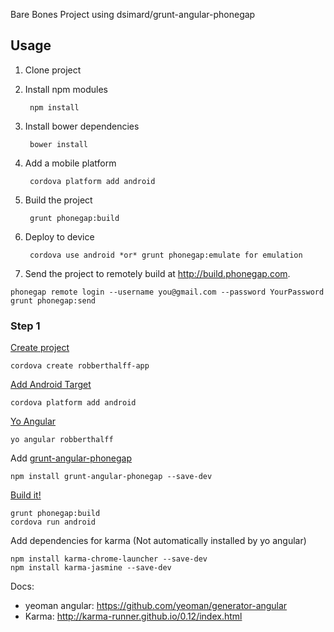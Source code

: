Bare Bones Project using dsimard/grunt-angular-phonegap

## Usage

1. Clone project

2. Install npm modules

        npm install

3. Install bower dependencies

        bower install

4. Add a mobile platform

        cordova platform add android

4. Build the project

        grunt phonegap:build

5. Deploy to device

        cordova use android *or* grunt phonegap:emulate for emulation

6. Send the project to remotely build at http://build.phonegap.com.

```
phonegap remote login --username you@gmail.com --password YourPassword
grunt phonegap:send
```

### Step 1

[Create project](https://github.com/rhalff/robberthalff-app/commit/f3ff34470e927a723f468e4300d1f075eb22724e)
```
cordova create robberthalff-app
```

[Add Android Target](https://github.com/rhalff/robberthalff-app/commit/22d89466dfdbfcdf64c3f13bc64e1526776af930)
```
cordova platform add android
```

[Yo Angular](https://github.com/rhalff/robberthalff-app/commit/cd3147cf5b045a61255bbcc620bab7dc0da8d9e1)
```
yo angular robberthalff
```

Add [grunt-angular-phonegap](https://github.com/dsimard/grunt-angular-phonegap)
```
npm install grunt-angular-phonegap --save-dev
```

[Build it!](https://github.com/rhalff/robberthalff-app/commit/ed3298b5d5945026256f6aa18b5fe74d786dea8c)
```
grunt phonegap:build
cordova run android
```

Add dependencies for karma (Not automatically installed by yo angular)
```
npm install karma-chrome-launcher --save-dev
npm install karma-jasmine --save-dev
```

Docs:

  - yeoman angular: https://github.com/yeoman/generator-angular
  - Karma: http://karma-runner.github.io/0.12/index.html
